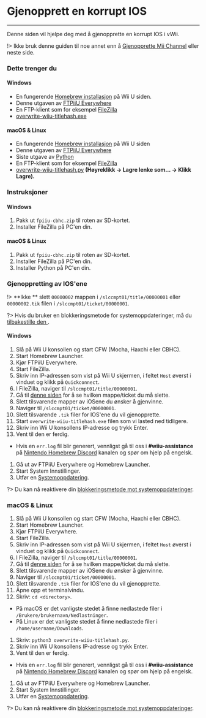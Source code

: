 # Gjenopprett en korrupt IOS
---
Denne siden vil hjelpe deg med å gjenopprette en korrupt IOS i vWii.

!> Ikke bruk denne guiden til noe annet enn å [Gjenopprette Mii Channel](recover-mii-channel) eller neste side.

### Dette trenger du

<!-- tabs:start -->

#### **Windows**

- En fungerende [Homebrew installasjon](introduction) på Wii U siden.
- Denne utgaven av [FTPiiU Everywhere](http://wiiubru.com/appstore/zips/fpiiu-cbhc.zip)
- En FTP-klient som for eksempel [FileZilla](https://filezilla-project.org/download.php?show_all=1)
- <a href="https://github.com/ihaveamac/overwrite-wiiu-titlehash/releases/download/v1.0/overwrite-wiiu-titlehash.exe" download>overwrite-wiiu-titlehash.exe</a>

#### **macOS & Linux**

- En fungerende [Homebrew installasjon](introduction) på Wii U siden
- Denne utgaven av [FTPiiU Everywhere](http://wiiubru.com/appstore/zips/fpiiu-cbhc.zip)
- Siste utgave av [Python](https://www.python.org/downloads/)
- En FTP-klient som for eksempel [FileZilla](https://filezilla-project.org/download.php?show_all=1)
- <a href="https://github.com/ihaveamac/overwrite-wiiu-titlehash/raw/master/overwrite-wiiu-titlehash.py" download>overwrite-wiiu-titlehash.py</a> **(Høyreklikk -> Lagre lenke som... -> Klikk Lagre).**

<!-- tabs:end -->

### Instruksjoner

<!-- tabs:start -->

#### **Windows**

1. Pakk ut `fpiiu-cbhc.zip` til roten av SD-kortet.
1. Installer FileZilla på PC'en din.

#### **macOS & Linux**

1. Pakk ut `fpiiu-cbhc.zip` til roten av SD-kortet.
1. Installer FileZilla på PC'en din.
1. Installer Python på PC'en din.

<!-- tabs:end -->

### Gjenoppretting av IOS'ene

!> **Ikke ** slett `00000002` mappen i `/slccmpt01/title/00000001` eller `00000002.tik` filen i `/slccmpt01/ticket/00000001`.

?> Hvis du bruker en blokkeringsmetode for systemoppdateringer, må du [tilbakestille den ](unblock-updates).

<!-- tabs:start -->

#### **Windows**

1. Slå på Wii U konsollen og start CFW (Mocha, Haxchi eller CBHC).
1. Start Homebrew Launcher.
1. Kjør FTPiiU Everywhere.
1. Start FileZilla.
1. Skriv inn IP-adressen som vist på Wii U skjermen, i feltet `Host` øverst i vinduet og klikk på `Quickconnect`.
1. I FileZilla, naviger til `/slccmpt01/title/00000001`.
1. Gå til [denne siden](ios-folders) for å se hvilken mappe/ticket du må slette.
1. Slett tilsvarende mapper av iOSene du ønsker å gjenvinne.
1. Naviger til `/slccmpt01/ticket/00000001`.
1. Slett tilsvarende `.tik` filer for IOS'ene du vil gjenopprette.
1. Start `overwrite-wiiu-titlehash.exe` filen som vi lasted ned tidligere.
1. Skriv inn Wii U konsollens IP-adresse og trykk Enter.
1. Vent til den er ferdig.
 - Hvis en `err.log` fil blir generert, vennligst gå til oss i **#wiiu-assistance** på [Nintendo Homebrew Discord](https://discord.gg/C29hYvh) kanalen og spør om hjelp på engelsk.
1. Gå ut av FTPiiU Everywhere og Homebrew Launcher.
1. Start System Innstillinger.
1. Utfør en [Systemoppdatering](https://en-americas-support.nintendo.com/app/answers/detail/a_id/1136/~/how-to-perform-a-system-update).

?> Du kan nå reaktivere din [blokkeringsmetode mot systemoppdateringer](block-updates).

### **macOS & Linux**

1. Slå på Wii U konsollen og start CFW (Mocha, Haxchi eller CBHC).
1. Start Homebrew Launcher.
1. Kjør FTPiiU Everywhere.
1. Start FileZilla.
1. Skriv inn IP-adressen som vist på Wii U skjermen, i feltet `Host` øverst i vinduet og klikk på `Quickconnect`.
1. I FileZilla, naviger til `/slccmpt01/title/00000001`.
1. Gå til [denne siden](ios-folders) for å se hvilken mappe/ticket du må slette.
1. Slett tilsvarende mapper av iOSene du ønsker å gjenvinne.
1. Naviger til `/slccmpt01/ticket/00000001`.
1. Slett tilsvarende `.tik` filer for IOS'ene du vil gjenopprette.
1. Åpne opp et terminalvindu.
1. Skriv: `cd <directory>`.
 - På macOS er det vanligste stedet å finne nedlastede filer i `/Brukere/brukernavn/Nedlastninger`.
 - På Linux er det vanligste stedet å finne nedlastede filer i `/home/username/Downloads`.
1. Skriv: `python3 overwrite-wiiu-titlehash.py`.
1. Skriv inn Wii U konsollens IP-adresse og trykk Enter.
1. Vent til den er ferdig.
 - Hvis en `err.log` fil blir generert, vennligst gå til oss i **#wiiu-assistance** på [Nintendo Homebrew Discord](https://discord.gg/C29hYvh) kanalen og spør om hjelp på engelsk.
1. Gå ut av FTPiiU Everywhere og Homebrew Launcher.
1. Start System Innstillinger.
1. Utfør en [Systemoppdatering](https://en-americas-support.nintendo.com/app/answers/detail/a_id/1136/~/how-to-perform-a-system-update).

?> Du kan nå reaktivere din [blokkeringsmetode mot systemoppdateringer](block-updates).

<!-- tabs:end -->